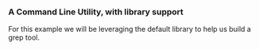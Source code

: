 ### A Command Line Utility, with library support

For this example we will be leveraging the default library to help us build a grep tool.
